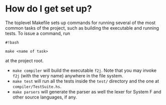 # How do I get set up? #

The toplevel Makefile sets up commands for running several of the most common tasks of the project, such as building the executable and running tests. To issue a command, run 
```
#!bash

make <name of task>
```
at the project root.

* `make compiler` will build the executable `f2j`. Note that you may invoke `f2j` (with the very name) anywhere in the file system.
* `make test` will run all the tests inside the `test/` directory and the one at `compiler/TestSuite.hs`.
* `make parsers` will generate the parser as well the lexer for System F and other source languages, if any.

